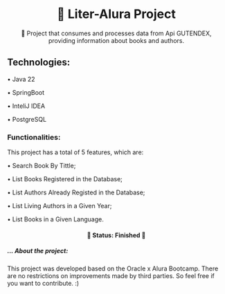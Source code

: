 <h1 align="center">🔗 Liter-Alura Project</h1>

<p align="center">🚀 Project that consumes and processes data from Api GUTENDEX, providing information about books and authors.</p>

<h2>Technologies: </h2>
• Java 22

• SpringBoot

• InteliJ IDEA

• PostgreSQL

 <h3>Functionalities: </h3>
 <p>This project has a total of 5 features, which are: </p>
 
• Search Book By Tittle;

• List Books Registered in the Database;

• List Authors Already Registed in the Database;

• List Living Authors in a Given Year;

• List Books in a Given Language.
	 
<h4 align="center"> 
	🚧 Status: Finished  🚧
</h4>

<h5>... About the project: </h5>
<p>This project was developed based on the Oracle x Alura Bootcamp. There are no restrictions on improvements made by third parties. So feel free if you want to contribute. :)</p>
